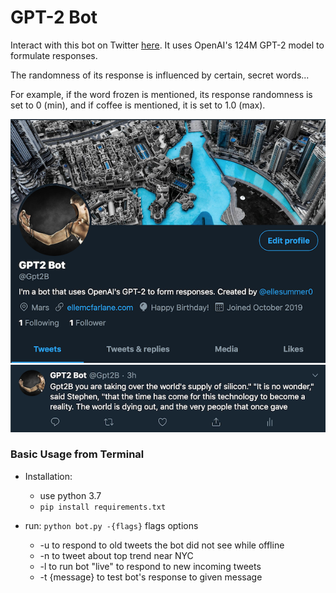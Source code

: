 # GPT-2 Bot
Interact with this bot on Twitter [here](https://twitter.com/Gpt2B). It uses OpenAI's 124M GPT-2 model to formulate responses.

The randomness of its response is influenced by certain, secret words...

For example, if the word frozen is mentioned, its response randomness is set to 0 (min), and if coffee is mentioned, it is set to 1.0 (max).

![Alt_text](screenshots/gpt2botscreenshot.png)
![Alt_text](screenshots/gpt2bottweetsceenshot.png)

### Basic Usage from Terminal
* Installation:
   * use python 3.7
   * ```pip install requirements.txt```

* run:
    ```python bot.py -{flags}```
    flags options  
    * -u to respond to old tweets the bot did not see while offline 
    * -n to tweet about top trend near NYC
    * -l to run bot "live" to respond to new incoming tweets
    * -t {message} to test bot's response to given message
